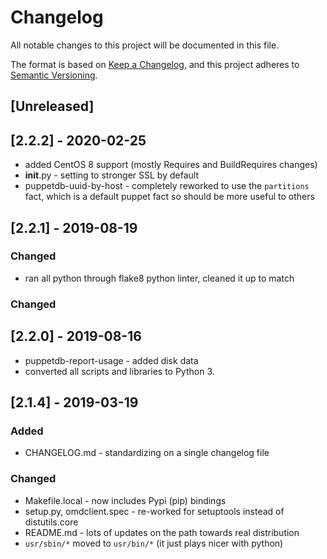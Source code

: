 # Changelog

All notable changes to this project will be documented in this file.

The format is based on [Keep a
Changelog](https://keepachangelog.com/en/1.0.0/), and this project adheres
to [Semantic Versioning](https://semver.org/spec/v2.0.0.html).

## [Unreleased]

## [2.2.2] - 2020-02-25

* added CentOS 8 support (mostly Requires and BuildRequires changes)
* __init__.py - setting to stronger SSL by default
* puppetdb-uuid-by-host - completely reworked to use the `partitions`
  fact, which is a default puppet fact so should be more useful to others

## [2.2.1] - 2019-08-19

### Changed

* ran all python through flake8 python linter, cleaned it up to match

### Changed

## [2.2.0] - 2019-08-16

* puppetdb-report-usage - added disk data
* converted all scripts and libraries to Python 3.

## [2.1.4] - 2019-03-19

### Added

* CHANGELOG.md - standardizing on a single changelog file

### Changed

* Makefile.local - now includes Pypi (pip) bindings
* setup.py, omdclient.spec - re-worked for setuptools instead of distutils.core
* README.md - lots of updates on the path towards real distribution
* `usr/sbin/*` moved to `usr/bin/*` (it just plays nicer with python)

